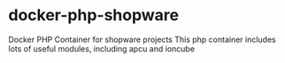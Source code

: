 # docker-php-shopware
Docker PHP Container for shopware projects
This php container includes lots of useful modules, including apcu and ioncube

